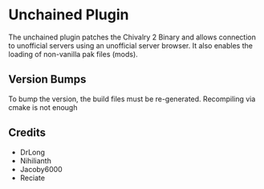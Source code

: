 # Unchained Plugin
The unchained plugin patches the Chivalry 2 Binary and allows connection to unofficial servers using an unofficial server browser. It also enables the loading of non-vanilla pak files (mods).

## Version Bumps
To bump the version, the build files must be re-generated. Recompiling via cmake is not enough

## Credits
* DrLong
* Nihilianth
* Jacoby6000
* Reciate
